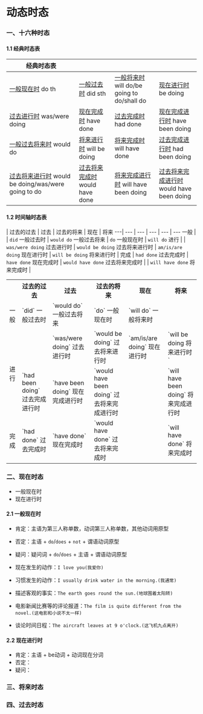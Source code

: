 # 动态时态


### 一、十六种时态

#### 1.1 经典时态表

| 经典时态表                                                        |                                                                       |                                                                                                  |                                          |
| --------------------------------------------------------------------- | --------------------------------------------------------------------- | ------------------------------------------------------------------------------------------------ | ---------------------------------------- |
| [一般现在时](https://www.hjenglish.com/shitai/yibanxianzaishi/) do th | [一般过去时](https://www.hjenglish.com/shitai/yibanguoqushi/) did sth | [一般将来时](https://www.hjenglish.com/shitai/yibanjianglaishi/) will do/be going to do/shall do | [现在进行时](https://www.hjenglish.com/shitai/xianzaijinxingshi/) be doing                      |
| [过去进行时](https://www.hjenglish.com/shitai/guoqujinxingshi/) was/were doing                                             | [现在完成时](https://www.hjenglish.com/shitai/xianzaiwanchengshi/) have done                                                  | [过去完成时](https://www.hjenglish.com/shitai/guoquwanchengshi/) had done                                                                              | [现在完成进行时](https://www.hjenglish.com/shitai/xianzaiwanchengjinxingshi/) have been doing           |
| [一般过去将来时](https://www.hjenglish.com/shitai/yibanguoqujianglai/) would do                                               | [将来进行时](https://www.hjenglish.com/shitai/jianglaijinxing/) will be doing                                              | [将来完成时](https://www.hjenglish.com/shitai/guoquwanchengjinxing/) will have done                                                                        | [过去完成进行时](https://www.hjenglish.com/shitai/guoquwanchengjinxing/) had been doing            |
| [过去将来进行时](https://www.hjenglish.com/shitai/guoqujianglaijinxing/) would be doing/was/were going to do                    | [过去将来完成时](https://www.hjenglish.com/shitai/guoqujianglaiwancheng/) would have done                                        | [将来完成进行时](https://www.hjenglish.com/shitai/jianglaiwanchengjinxing/) will have been doing                                                              | [过去将来完成进行时](https://www.hjenglish.com/shitai/gqjlwcjxs/) would have been doing |

#### 1.2 时间轴时态表

   | 过去的过去 | 过去 | 过去的将来 | 现在 | 将来
---|    ---    |  ---  |   ---  |  ---  |  ---
一般 |  |  `did` 一般过去时 | `would do` 一般过去将来 | `do` 一般现在时 | `will do`
进行 |  |   `was/were doing` 过去进行时    |  `would be doing` 过去将来进行时     |   `am/is/are doing` 现在进行时    | `will be doing` 将来进行时   |
完成 | `had done` 过去完成时     | `have done` 现在完成时   | `would have done` 过去将来完成时    |    | `will have done` 将来完成时   |


<table>    
  <tr><th></th><th>过去的过去</th><th>过去</th><th>过去的将来</th><th>现在</th><th>将来</th></tr> 
  <tr><td>一般</td><td>`did` 一般过去时</td><td>`would do` 一般过去将来</td><td>`do` 一般现在时</td><td>`will do` 一般将来时</td></tr>    
  <tr><td rowspan="2">进行</td><td></td><td>`was/were doing` 过去进行时</td><td>`would be doing` 过去将来进行时</td><td>`am/is/are doing` 现在进行时</td><td>`will be doing 将来进行时`</td></tr>   
  <tr><td >`had been doing` 过去完成进行时</td><td>`have been doing` 现在完成进行时</td><td>`would have been doing` 过去将来完成进行时</td><td></td><td>`will have been doing` 将来完成进行时</td></tr>   
  <tr><td>完成</td><td>`had done` 过去完成时</td><td>`have done` 现在完成时</td><td>`would have done` 过去将来完成时</td><td></td><td>`will have done` 将来完成时</td></tr>   
</table> 


### 二、现在时态

- 一般现在时
- 现在进行时

#### 2.1 一般现在时

- 肯定：主语为第三人称单数，动词第三人称单数，其他动词用原型
- 否定：主语 + `do`/`does` + `not` + 谓语动词原型
- 疑问：疑问词 + `do`/`does` + 主语 + 谓语动词原型

- 现在发生的动作：`I love you(我爱你)`
- 习惯发生的动作：`I usually drink water in the morning.(我通常)`
- 描述客观的事实：`The earth goes round the sun.(地球围着太阳转)`
- 电影新闻比赛等的评论报道：`The film is quite different from the novel.(这电影和小说不太一样)`
- 谈论时间日程：`The aircraft leaves at 9 o'clock.(这飞机九点离开)`

#### 2.2 现在进行时

- 肯定：主语 + be动词 + 动词现在分词
- 否定：
- 疑问：

### 三、将来时态

### 四、过去时态